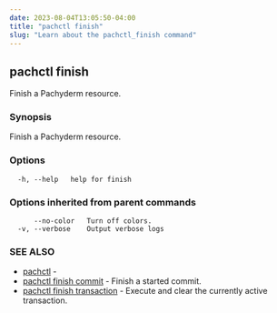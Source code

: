 ```yaml
---
date: 2023-08-04T13:05:50-04:00
title: "pachctl finish"
slug: "Learn about the pachctl_finish command"
---
```


## pachctl finish

Finish a Pachyderm resource.

### Synopsis

Finish a Pachyderm resource.

### Options

```
  -h, --help   help for finish
```

### Options inherited from parent commands

```
      --no-color   Turn off colors.
  -v, --verbose    Output verbose logs
```

### SEE ALSO

* [pachctl](/commands/pachctl/)	 - 
* [pachctl finish commit](/commands/pachctl_finish_commit/)	 - Finish a started commit.
* [pachctl finish transaction](/commands/pachctl_finish_transaction/)	 - Execute and clear the currently active transaction.

